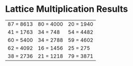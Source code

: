# Lattice Multiplication Results

|   |   |   |
|---|---|---|
| 87 = 8613 | 80 = 4000 | 20 = 1940 |
| 41 = 1763 | 34 = 748 | 54 = 4482 |
| 60 = 5400 | 34 = 2788 | 59 = 4602 |
| 62 = 4092 | 16 = 1456 | 25 = 275 |
| 38 = 2736 | 21 = 1218 | 79 = 3871 |
